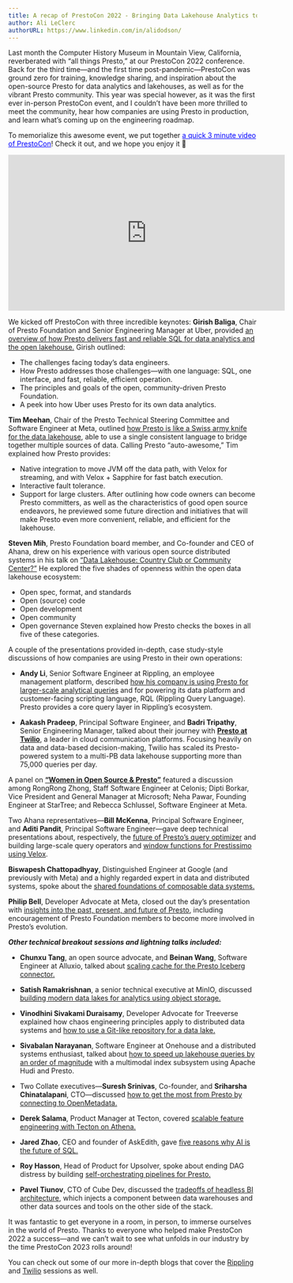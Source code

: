 ```yaml
---
title: A recap of PrestoCon 2022 - Bringing Data Lakehouse Analytics to Life (plus a special video recap)
author: Ali LeClerc
authorURL: https://www.linkedin.com/in/alidodson/
---
```


Last month the Computer History Museum in Mountain View, California, reverberated with “all things Presto,” at our PrestoCon 2022 conference. Back for the third time—and the first time post-pandemic—PrestoCon was ground zero for training, knowledge sharing, and inspiration about the open-source Presto for data analytics and lakehouses, as well as for the vibrant Presto community. This year was special however, as it was the first ever in-person PrestoCon event, and I couldn’t have been more thrilled to meet the community, hear how companies are using Presto in production, and learn  what’s coming up on the engineering roadmap.

To memorialize this awesome event, we put together <a href="https://youtu.be/sKYy_PwaGYA" style="color:blue;">a quick 3 minute video of PrestoCon</a>! Check it out, and we hope you enjoy it 🙂

<iframe width="560" height="315" src="https://www.youtube.com/embed/sKYy_PwaGYA" title="YouTube video player" frameborder="0" allow="accelerometer; autoplay; clipboard-write; encrypted-media; gyroscope; picture-in-picture; web-share" allowfullscreen></iframe>

<!--truncate-->

We kicked off PrestoCon with three incredible keynotes:
**Girish Baliga**, Chair of Presto Foundation and Senior Engineering Manager at Uber, provided [an overview of how Presto delivers fast and reliable SQL for data analytics and the open lakehouse.](https://youtu.be/8-BvFyhn8CI?list=PLJVeO1NMmyqXvoKFad0_SJ9C9AlqtVaQ3&t=72) Girish outlined:
- The challenges facing today’s data engineers.
- How Presto addresses those challenges—with one language: SQL, one interface, and fast, reliable, efficient operation.
- The principles and goals of the open, community-driven Presto Foundation.
- A peek into how Uber uses Presto for its own data analytics.
 
**Tim Meehan**, Chair of the Presto Technical Steering Committee and Software Engineer at Meta, outlined [how Presto is like a Swiss army knife for the data lakehouse](https://www.youtube.com/watch?v=ihAjlLGi7zY&list=PLJVeO1NMmyqXvoKFad0_SJ9C9AlqtVaQ3&index=3), able to use a single consistent language to bridge together multiple sources of data. Calling Presto “auto-awesome,” Tim explained how Presto provides:
- Native integration to move JVM off the data path, with Velox for streaming, and with Velox + Sapphire for fast batch execution.
- Interactive fault tolerance.
- Support for large clusters.
After outlining how code owners can become Presto committers, as well as the characteristics of good open source endeavors, he previewed some future direction and initiatives that will make Presto even more convenient, reliable, and efficient for the lakehouse.
 
**Steven Mih**, Presto Foundation board member, and Co-founder and CEO of Ahana, drew on his experience with various open source distributed systems in his talk on [“Data Lakehouse: Country Club or Community Center?”](https://www.youtube.com/watch?v=aZsgdEBCKqc&list=PLJVeO1NMmyqXvoKFad0_SJ9C9AlqtVaQ3&index=12) He explored the five shades of openness within the open data lakehouse ecosystem:
- Open spec, format, and standards
- Open (source) code
- Open development
- Open community
- Open governance
Steven explained how Presto checks the boxes in all five of these categories.
 
A couple of the presentations provided in-depth, case study-style discussions of how companies are using Presto in their own operations:

- **Andy Li**, Senior Software Engineer at Rippling, an employee management platform, described [how his company is using Presto for larger-scale analytical queries](https://www.youtube.com/watch?v=Wy_KGKb3alQ&list=PLJVeO1NMmyqXvoKFad0_SJ9C9AlqtVaQ3&index=2) and for powering its data platform and customer-facing scripting language, RQL (Rippling Query Language). Presto provides a core query layer in Rippling’s ecosystem.

- **Aakash Pradeep**, Principal Software Engineer, and **Badri Tripathy**, Senior Engineering Manager, talked about their journey with **[Presto at Twilio](https://www.youtube.com/watch?v=PyATuQDixdQ&list=PLJVeO1NMmyqXvoKFad0_SJ9C9AlqtVaQ3&index=1)**, a leader in cloud communication platforms. Focusing heavily on data and data-based decision-making, Twilio has scaled its Presto-powered system to a multi-PB data lakehouse supporting more than 75,000 queries per day.
 
A panel on **[“Women in Open Source & Presto”](https://www.youtube.com/watch?v=-9R3qdLOP5A&list=PLJVeO1NMmyqXvoKFad0_SJ9C9AlqtVaQ3&index=11)** featured a discussion among RongRong Zhong, Staff Software Engineer at Celonis; Dipti Borkar, Vice President and General Manager at Microsoft; Neha Pawar, Founding Engineer at StarTree; and Rebecca Schlussel, Software Engineer at Meta.
 
Two Ahana representatives—**Bill McKenna**, Principal Software Engineer, and **Aditi Pandit**, Principal Software Engineer—gave deep technical presentations about, respectively, the [future of Presto’s query optimizer](https://www.youtube.com/watch?v=6wZF6odzi2k&list=PLJVeO1NMmyqXvoKFad0_SJ9C9AlqtVaQ3&index=6) and building large-scale query operators and [window functions for Prestissimo using Velox](https://www.youtube.com/watch?v=WN6BvKwdP-A&list=PLJVeO1NMmyqXvoKFad0_SJ9C9AlqtVaQ3&index=5).
 
**Biswapesh Chattopadhyay**, Distinguished Engineer at Google (and previously with Meta) and a highly regarded expert in data and distributed systems, spoke about the [shared foundations of composable data systems.](https://www.youtube.com/watch?v=V59GpmYdhFY&list=PLJVeO1NMmyqXvoKFad0_SJ9C9AlqtVaQ3&index=4)
 
**Philip Bell**, Developer Advocate at Meta, closed out the day’s presentation with [insights into the past, present, and future of Presto](https://www.youtube.com/watch?v=FP29mDKG1pA&list=PLJVeO1NMmyqXvoKFad0_SJ9C9AlqtVaQ3&index=18), including encouragement of Presto Foundation members to become more involved in Presto’s evolution.
 
***Other technical breakout sessions and lightning talks included:***

- **Chunxu Tang**, an open source advocate, and **Beinan Wang**, Software Engineer at Alluxio, talked about [scaling cache for the Presto Iceberg connector.](https://www.youtube.com/watch?v=S-ru0uXfgy0&list=PLJVeO1NMmyqXvoKFad0_SJ9C9AlqtVaQ3&index=13)

- **Satish Ramakrishnan**, a senior technical executive at MinIO, discussed [building modern data lakes for analytics using object storage.](https://www.youtube.com/watch?v=dAAprvTbz18&list=PLJVeO1NMmyqXvoKFad0_SJ9C9AlqtVaQ3&index=9)

- **Vinodhini Sivakami Duraisamy**, Developer Advocate for Treeverse explained how chaos engineering principles apply to distributed data systems and [how to use a Git-like repository for a data lake.](https://www.youtube.com/watch?v=DEi0KD420hw&list=PLJVeO1NMmyqXvoKFad0_SJ9C9AlqtVaQ3&index=19)

- **Sivabalan Narayanan**, Software Engineer at Onehouse and a distributed systems enthusiast, talked about [how to speed up lakehouse queries by an order of magnitude](https://www.youtube.com/watch?v=RVnsxj26ekY&list=PLJVeO1NMmyqXvoKFad0_SJ9C9AlqtVaQ3&index=8) with a multimodal index subsystem using Apache Hudi and Presto.

- Two Collate executives—**Suresh Srinivas**, Co-founder, and **Sriharsha Chinatalapani**, CTO—discussed [how to get the most from Presto by connecting to OpenMetadata.](https://www.youtube.com/watch?v=lbE3dNuJF48&list=PLJVeO1NMmyqXvoKFad0_SJ9C9AlqtVaQ3&index=10)

- **Derek Salama**, Product Manager at Tecton, covered [scalable feature engineering with Tecton on Athena.](https://www.youtube.com/watch?v=QnoXDq5jtg0&list=PLJVeO1NMmyqXvoKFad0_SJ9C9AlqtVaQ3&index=14)

- **Jared Zhao**, CEO and founder of AskEdith, gave [five reasons why AI is the future of SQL.](https://www.youtube.com/watch?v=aiDC6QZgSSI&list=PLJVeO1NMmyqXvoKFad0_SJ9C9AlqtVaQ3&index=15)

- **Roy Hasson**, Head of Product for Upsolver, spoke about ending DAG distress by building [self-orchestrating pipelines for Presto.](https://www.youtube.com/watch?v=CH2jlYhy1qI&list=PLJVeO1NMmyqXvoKFad0_SJ9C9AlqtVaQ3&index=16)

- **Pavel Tiunov**, CTO of Cube Dev, discussed the [tradeoffs of headless BI architecture](https://www.youtube.com/watch?v=Z6Yy1xxWQ_0&list=PLJVeO1NMmyqXvoKFad0_SJ9C9AlqtVaQ3&index=17), which injects a component between data warehouses and other data sources and tools on the other side of the stack.
 
It was fantastic to get everyone in a room, in person, to immerse ourselves in the world of Presto. Thanks to everyone who helped make PrestoCon 2022 a success—and we can’t wait to see what unfolds in our industry by the time PrestoCon 2023 rolls around!

You can check out some of our more in-depth blogs that cover the [Rippling](https://prestodb.io/blog/2023/01/09/presto-at-rippling) and [Twilio](https://prestodb.io/blog/2022/12/28/presto-at-twilio) sessions as well. 
 
